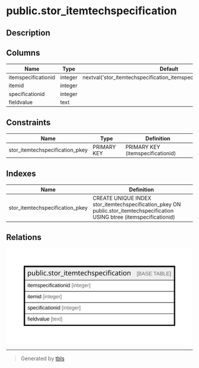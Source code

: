 # public.stor_itemtechspecification

## Description

## Columns

| Name | Type | Default | Nullable | Children | Parents | Comment |
| ---- | ---- | ------- | -------- | -------- | ------- | ------- |
| itemspecificationid | integer | nextval('stor_itemtechspecification_itemspecificationid_seq'::regclass) | false |  |  |  |
| itemid | integer |  | true |  |  |  |
| specificationid | integer |  | true |  |  |  |
| fieldvalue | text |  | true |  |  |  |

## Constraints

| Name | Type | Definition |
| ---- | ---- | ---------- |
| stor_itemtechspecification_pkey | PRIMARY KEY | PRIMARY KEY (itemspecificationid) |

## Indexes

| Name | Definition |
| ---- | ---------- |
| stor_itemtechspecification_pkey | CREATE UNIQUE INDEX stor_itemtechspecification_pkey ON public.stor_itemtechspecification USING btree (itemspecificationid) |

## Relations

![er](public.stor_itemtechspecification.svg)

---

> Generated by [tbls](https://github.com/k1LoW/tbls)
